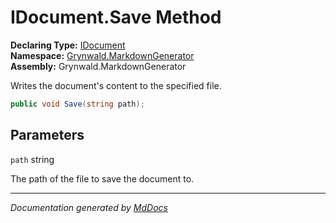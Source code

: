 ﻿<!--  
  <auto-generated>   
    The contents of this file were generated by a tool.  
    Changes to this file may be list if the file is regenerated  
  </auto-generated>   
-->

# IDocument.Save Method

**Declaring Type:** [IDocument](../index.md)  
**Namespace:** [Grynwald.MarkdownGenerator](../../index.md)  
**Assembly:** Grynwald.MarkdownGenerator

Writes the document's content to the specified file.

```csharp
public void Save(string path);
```

## Parameters

`path`  string

The path of the file to save the document to.

___

*Documentation generated by [MdDocs](https://github.com/ap0llo/mddocs)*
